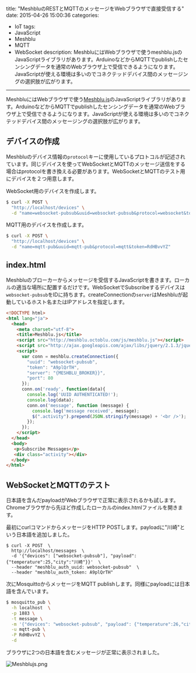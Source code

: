 title: "MeshbluのRESTとMQTTのメッセージをWebブラウザで直接受信する"
date: 2015-04-26 15:00:36
categories:
 - IoT
tags:
 - JavaScript
 - Meshblu
 - MQTT
 - WebSocket
description: MeshbluにはWebブラウザで使うmeshblu.jsのJavaScriptライブラリがあります。ArduinoなどからMQTTでpublishしたセンシングデータを通常のWebブラウザ上で受信できるようになります。JavaScriptが使える環境は多いのでコネクテッドデバイス間のメッセージングの選択肢が広がります。
---

MeshbluにはWebブラウザで使う[Meshblu.js](http://meshblu.octoblu.com/js/meshblu.js)のJavaScriptライブラリがあります。ArduinoなどからMQTTでpublishしたセンシングデータを通常のWebブラウザ上で受信できるようになります。JavaScriptが使える環境は多いのでコネクテッドデバイス間のメッセージングの選択肢が広がります。


<!-- more -->

## デバイスの作成

Meshbluのデバイス情報の`protocol`キーに使用しているプロトコルが記述されています。同じデバイスを使ってWebSocketとMQTTのメッセージ送信をする場合はprotocolを書き換える必要があります。WebSocketとMQTTのテスト用にデバイスを２つ用意します。

WebSocket用のデバイスを作成します。

``` bash
$ curl -X POST \
  "http://localhost/devices" \
  -d "name=websocket-pubsub&uuid=websocket-pubsub&protocol=websocket&token=A9plQrTH"
```

MQTT用のデバイスを作成します。

``` bash
$ curl -X POST \
  "http://localhost/devices" \
  -d "name=mqtt-pub&uuid=mqtt-pub&protocol=mqtt&token=RdHBvvYZ"
```

## index.html

Meshbluのブローカーからメッセージを受信するJavaScriptを書きます。ローカルの適当な場所に配置するだけです。WebSocketでSubscribeするデバイスは`websocket-pubsub`をIDに持ちます。createConnectionの`server`はMeshbluが起動しているホスト名またはIPアドレスを指定します。

```html ~/Documents/meshblu/index.html
<!DOCTYPE html>
<html lang="ja">
  <head>
    <meta charset="utf-8">
    <title>Meshblu.js</title>
    <script src="http://meshblu.octoblu.com/js/meshblu.js"></script>
    <script src="http://ajax.googleapis.com/ajax/libs/jquery/2.1.3/jquery.min.js"></script>
    <script>
      var conn = meshblu.createConnection({
        "uuid": "websocket-pubsub",
        "token": "A9plQrTH",
        "server": "{MESHBLU_BROKER}}",
        "port": 80
      });
      conn.on('ready', function(data){
        console.log('UUID AUTHENTICATED!');
        console.log(data);
        conn.on('message', function (message) {
          console.log('message received', message);
          $(".activity").prepend(JSON.stringify(message) + '<br />');
        });
      });
    </script>
  </head>
  <body>
   <p>Subscribe Messages</p>
   <div class="activity"></div>
  </body>
</html>
```

## WebSocketとMQTTのテスト

日本語を含んだpayloadがWebブラウザで正常に表示されるかも試します。Chromeブラウザから先ほど作成したローカルのindex.htmlファイルを開きます。

最初にcurlコマンドからメッセージをHTTP POSTします。payloadに"川崎"という日本語を追加しました。

```
$ curl -X POST  \
  http://localhost/messages  \
  -d '{"devices": ["websocket-pubsub"], "payload": {"temperature":25,"city":"川崎"}}'  \
  --header "meshblu_auth_uuid: websocket-pubsub"  \
  --header "meshblu_auth_token: A9plQrTH"
```

次にMosquittoからメッセージをMQTT publishします。同様にpayloadには日本語を含んでいます。

``` bash
$ mosquitto_pub \
  -h localhost  \
  -p 1883 \
  -t message \
  -m '{"devices": "websocket-pubsub", "payload": {"temperature":26,"city":"横浜"}}' \
  -u mqtt-pub \
  -P RdHBvvYZ \
  -d
```

ブラウザに2つの日本語を含むメッセージが正常に表示されました。

![Meshblujs.png](/2015/04/26/meshblu-mqtt-websocket-javascript-browser/Meshblujs.png)



